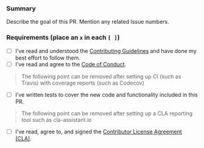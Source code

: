 ###  Summary

Describe the goal of this PR. Mention any related Issue numbers.

### Requirements (place an `x` in each `[ ]`)

* [ ] I've read and understood the [Contributing Guidelines](https://github.com/tinyspeck/PanModal/blob/master/.github/contributing.md) and have done my best effort to follow them.
* [ ] I've read and agree to the [Code of Conduct](https://slackhq.github.io/code-of-conduct).

> The following point can be removed after setting up CI (such as Travis) with coverage reports (such as Codecov)

* [ ] I've written tests to cover the new code and functionality included in this PR.

> The following point can be removed after setting up a CLA reporting tool such as cla-assistant.io

* [ ] I've read, agree to, and signed the [Contributor License Agreement (CLA)](https://cla-assistant.io/PanModal).
